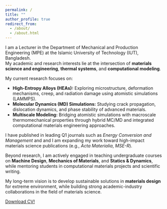 ```yaml
---
permalink: /
title: ""
author_profile: true
redirect_from: 
  - /about/
  - /about.html
---
```

I am a Lecturer in the Department of Mechanical and Production Engineering (MPE) at the Islamic University of Technology (IUT), Bangladesh.  
My academic and research interests lie at the intersection of **materials science and engineering**, **thermal systems**, and **computational modeling**.

My current research focuses on:
- **High-Entropy Alloys (HEAs):** Exploring microstructure, deformation mechanisms, creep, and radiation damage using atomistic simulations (LAMMPS).  
- **Molecular Dynamics (MD) Simulations:** Studying crack propagation, dislocation dynamics, and phase stability of advanced materials.  
- **Multiscale Modeling:** Bridging atomistic simulations with macroscale thermomechanical properties through hybrid MC/MD and integrated computational materials engineering approaches.  

I have published in leading Q1 journals such as *Energy Conversion and Management* and and I am expanding my work toward high-impact materials science publications (e.g., *Acta Materialia*, *MSE-R*).

Beyond research, I am actively engaged in teaching undergraduate courses on **Machine Design**, **Mechanics of Materials**, and **Statics & Dynamics**, while mentoring students in computational materials projects and scientific writing.

My long-term vision is to develop sustainable solutions in **materials design** for extreme environment, while building strong academic-industry collaborations in the field of materials science.

[Download CV!](/files/Sifat_Final.pdf)